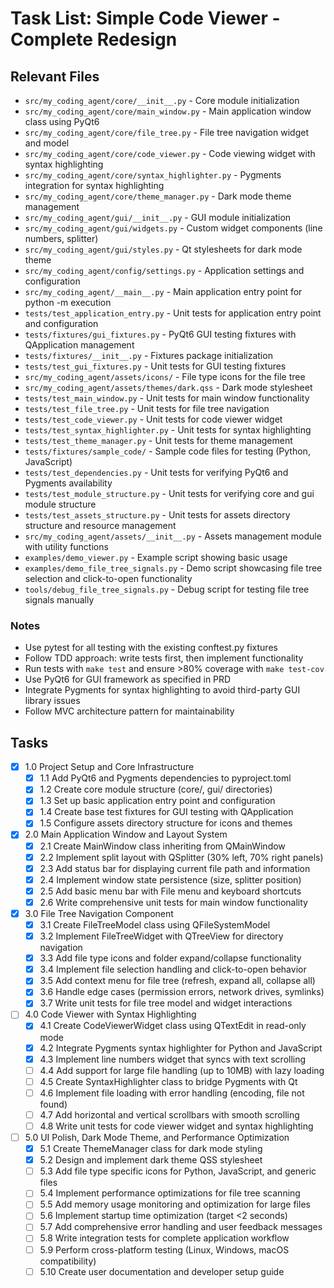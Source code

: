 # Task List: Simple Code Viewer - Complete Redesign

## Relevant Files

- `src/my_coding_agent/core/__init__.py` - Core module initialization
- `src/my_coding_agent/core/main_window.py` - Main application window class using PyQt6
- `src/my_coding_agent/core/file_tree.py` - File tree navigation widget and model
- `src/my_coding_agent/core/code_viewer.py` - Code viewing widget with syntax highlighting
- `src/my_coding_agent/core/syntax_highlighter.py` - Pygments integration for syntax highlighting
- `src/my_coding_agent/core/theme_manager.py` - Dark mode theme management
- `src/my_coding_agent/gui/__init__.py` - GUI module initialization
- `src/my_coding_agent/gui/widgets.py` - Custom widget components (line numbers, splitter)
- `src/my_coding_agent/gui/styles.py` - Qt stylesheets for dark mode theme
- `src/my_coding_agent/config/settings.py` - Application settings and configuration
- `src/my_coding_agent/__main__.py` - Main application entry point for python -m execution
- `tests/test_application_entry.py` - Unit tests for application entry point and configuration
- `tests/fixtures/gui_fixtures.py` - PyQt6 GUI testing fixtures with QApplication management
- `tests/fixtures/__init__.py` - Fixtures package initialization
- `tests/test_gui_fixtures.py` - Unit tests for GUI testing fixtures
- `src/my_coding_agent/assets/icons/` - File type icons for the file tree
- `src/my_coding_agent/assets/themes/dark.qss` - Dark mode stylesheet
- `tests/test_main_window.py` - Unit tests for main window functionality
- `tests/test_file_tree.py` - Unit tests for file tree navigation
- `tests/test_code_viewer.py` - Unit tests for code viewer widget
- `tests/test_syntax_highlighter.py` - Unit tests for syntax highlighting
- `tests/test_theme_manager.py` - Unit tests for theme management
- `tests/fixtures/sample_code/` - Sample code files for testing (Python, JavaScript)
- `tests/test_dependencies.py` - Unit tests for verifying PyQt6 and Pygments availability
- `tests/test_module_structure.py` - Unit tests for verifying core and gui module structure
- `tests/test_assets_structure.py` - Unit tests for assets directory structure and resource management
- `src/my_coding_agent/assets/__init__.py` - Assets management module with utility functions
- `examples/demo_viewer.py` - Example script showing basic usage
- `examples/demo_file_tree_signals.py` - Demo script showcasing file tree selection and click-to-open functionality
- `tools/debug_file_tree_signals.py` - Debug script for testing file tree signals manually

### Notes

- Use pytest for all testing with the existing conftest.py fixtures
- Follow TDD approach: write tests first, then implement functionality
- Run tests with `make test` and ensure >80% coverage with `make test-cov`
- Use PyQt6 for GUI framework as specified in PRD
- Integrate Pygments for syntax highlighting to avoid third-party GUI library issues
- Follow MVC architecture pattern for maintainability

## Tasks

- [x] 1.0 Project Setup and Core Infrastructure
  - [x] 1.1 Add PyQt6 and Pygments dependencies to pyproject.toml
  - [x] 1.2 Create core module structure (core/, gui/ directories)
  - [x] 1.3 Set up basic application entry point and configuration
  - [x] 1.4 Create base test fixtures for GUI testing with QApplication
  - [x] 1.5 Configure assets directory structure for icons and themes

- [x] 2.0 Main Application Window and Layout System
  - [x] 2.1 Create MainWindow class inheriting from QMainWindow
  - [x] 2.2 Implement split layout with QSplitter (30% left, 70% right panels)
  - [x] 2.3 Add status bar for displaying current file path and information
  - [x] 2.4 Implement window state persistence (size, splitter position)
  - [x] 2.5 Add basic menu bar with File menu and keyboard shortcuts
  - [x] 2.6 Write comprehensive unit tests for main window functionality

- [x] 3.0 File Tree Navigation Component
  - [x] 3.1 Create FileTreeModel class using QFileSystemModel
  - [x] 3.2 Implement FileTreeWidget with QTreeView for directory navigation
  - [x] 3.3 Add file type icons and folder expand/collapse functionality
  - [x] 3.4 Implement file selection handling and click-to-open behavior
  - [x] 3.5 Add context menu for file tree (refresh, expand all, collapse all)
  - [x] 3.6 Handle edge cases (permission errors, network drives, symlinks)
  - [x] 3.7 Write unit tests for file tree model and widget interactions

- [ ] 4.0 Code Viewer with Syntax Highlighting
  - [x] 4.1 Create CodeViewerWidget class using QTextEdit in read-only mode
  - [x] 4.2 Integrate Pygments syntax highlighter for Python and JavaScript
  - [x] 4.3 Implement line numbers widget that syncs with text scrolling
  - [ ] 4.4 Add support for large file handling (up to 10MB) with lazy loading
  - [ ] 4.5 Create SyntaxHighlighter class to bridge Pygments with Qt
  - [ ] 4.6 Implement file loading with error handling (encoding, file not found)
  - [ ] 4.7 Add horizontal and vertical scrollbars with smooth scrolling
  - [ ] 4.8 Write unit tests for code viewer widget and syntax highlighting

- [ ] 5.0 UI Polish, Dark Mode Theme, and Performance Optimization
  - [x] 5.1 Create ThemeManager class for dark mode styling
  - [x] 5.2 Design and implement dark theme QSS stylesheet
  - [ ] 5.3 Add file type specific icons for Python, JavaScript, and generic files
  - [ ] 5.4 Implement performance optimizations for file tree scanning
  - [ ] 5.5 Add memory usage monitoring and optimization for large files
  - [ ] 5.6 Implement startup time optimization (target <2 seconds)
  - [ ] 5.7 Add comprehensive error handling and user feedback messages
  - [ ] 5.8 Write integration tests for complete application workflow
  - [ ] 5.9 Perform cross-platform testing (Linux, Windows, macOS compatibility)
  - [ ] 5.10 Create user documentation and developer setup guide
